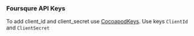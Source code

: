 ### Foursqure API Keys

To add client_id and client_secret use [CocoapodKeys](https://github.com/orta/cocoapods-keys).
Use keys `ClientId` and `ClientSecret`


